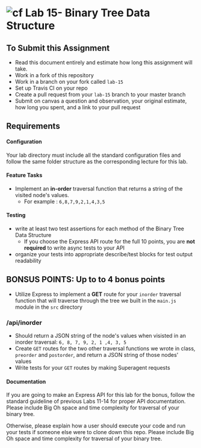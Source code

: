 ![cf](http://i.imgur.com/7v5ASc8.png) Lab 15- Binary Tree Data Structure
====
## To Submit this Assignment
* Read this document entirely and estimate how long this assignment will take.
* Work in a fork of this repository
* Work in a branch on your fork called `lab-15`
* Set up Travis CI on your repo
* Create a pull request from your `lab-15` branch to your master branch
* Submit on canvas a question and observation, your original estimate, how long you spent, and a link to your pull request

## Requirements
#### Configuration
<!-- list of files, configurations, tools, etc that are required -->
  Your lab directory must include all the standard configuration files and follow the same folder structure as the corresponding lecture for this lab.
  
#### Feature Tasks  
 * Implement an **in-order** traversal function that returns a string of the visited node's values.
      * For example : `6,8,7,9,2,1,4,3,5`
   
 #### Testing
* write at least two test assertions for each method of the Binary Tree Data Structure
  * If you choose the Express API route for the full 10 points, you are **not required** to write async tests to your API
* organize your tests into appropriate describe/test blocks for test output readability
   
## BONSUS POINTS: Up to to 4 bonus points
 * Utilize Express to implement a **GET** route for your `inorder` traversal function that will traverse through the tree we built in the `main.js` module in the `src` directory
 ### /api/inorder
   * Should return a JSON string of the node's values when visisted in an inorder traversal: `6, 8, 7, 9, 2, 1 ,4, 3, 5`
* Create `GET` routes for the two other traversal functions we wrote in class, `preorder` and `postorder`, and return a JSON string of those nodes' values
* Write tests for your `GET` routes by making Superagent requests

####  Documentation
If you are going to make an Express API for this lab for the bonus, follow the standard guideline of previous Labs 11-14 for proper API documentation. Please include Big Oh space and time complexity for traversal of your binary tree. 

Otherwise, please explain how a user should execute your code and run your tests if someone else were to clone down this repo. Please include Big Oh space and time complexity for traversal of your binary tree. 

